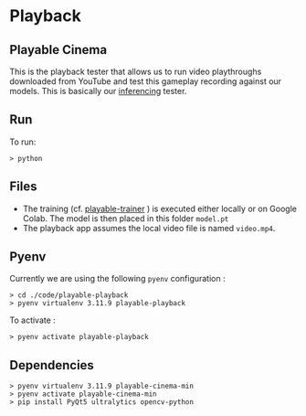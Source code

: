 # Playback
## Playable Cinema

This is the playback tester that allows us to run video playthroughs downloaded from YouTube and test this gameplay recording against our models. This is basically our [inferencing](https://huggingface.co/docs/huggingface_hub/en/package_reference/inference_client) tester.

## Run
To run:

```
> python 
```

## Files
- The training (cf. [playable-trainer](../playable-trainer/) ) is executed either locally or on Google Colab. The model is then placed in this folder `model.pt`
- The playback app assumes the local video file is named `video.mp4`.

## Pyenv
Currently we are using the following `pyenv` configuration :

```
> cd ./code/playable-playback
> pyenv virtualenv 3.11.9 playable-playback
```

To activate :

```
> pyenv activate playable-playback
```

## Dependencies
```
> pyenv virtualenv 3.11.9 playable-cinema-min
> pyenv activate playable-cinema-min
> pip install PyQt5 ultralytics opencv-python
```
